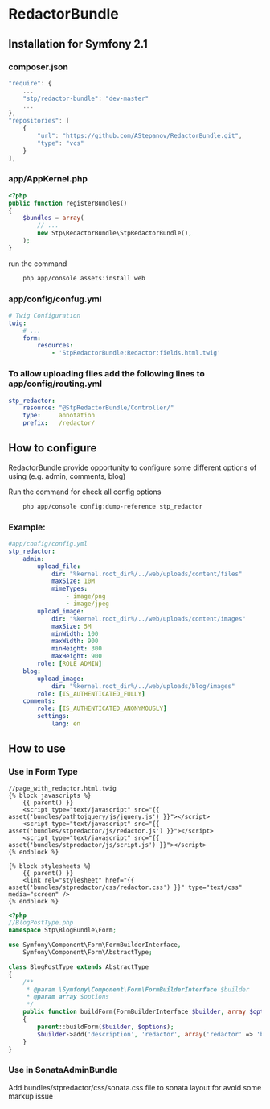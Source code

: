 # RedactorBundle

## Installation for Symfony 2.1

### composer.json
```js
"require": {
    ...
    "stp/redactor-bundle": "dev-master"
    ...
},
"repositories": [
    {
        "url": "https://github.com/AStepanov/RedactorBundle.git",
        "type": "vcs"
    }
],
```

### app/AppKernel.php

```php
<?php
public function registerBundles()
{
    $bundles = array(
        // ...
        new Stp\RedactorBundle\StpRedactorBundle(),
    );
}
```

run the command

```bash
    php app/console assets:install web
```

### app/config/confug.yml

```yml
# Twig Configuration
twig:
    # ...
    form:
        resources:
            - 'StpRedactorBundle:Redactor:fields.html.twig'
```

### To allow uploading files add the following lines to app/config/routing.yml

```yml
stp_redactor:
    resource: "@StpRedactorBundle/Controller/"
    type:     annotation
    prefix:   /redactor/
```


## How to configure

RedactorBundle provide opportunity to configure some different options of using (e.g. admin, comments, blog) 

Run the command for check all config options

```bash
    php app/console config:dump-reference stp_redactor
```

### Example:

```yml
#app/config/config.yml
stp_redactor:
    admin:
        upload_file:
            dir: "%kernel.root_dir%/../web/uploads/content/files"
            maxSize: 10M
            mimeTypes:
                - image/png
                - image/jpeg
        upload_image:
            dir: "%kernel.root_dir%/../web/uploads/content/images"
            maxSize: 5M
            minWidth: 100
            maxWidth: 900
            minHeight: 300
            maxHeight: 900
        role: [ROLE_ADMIN]
    blog:
        upload_image:
            dir: "%kernel.root_dir%/../web/uploads/blog/images"
        role: [IS_AUTHENTICATED_FULLY]
    comments:
        role: [IS_AUTHENTICATED_ANONYMOUSLY]
        settings:
            lang: en
```

## How to use

### Use in Form Type

```twig
//page_with_redactor.html.twig
{% block javascripts %}
    {{ parent() }}
    <script type="text/javascript" src="{{ asset('bundles/pathtojquery/js/jquery.js') }}"></script>
    <script type="text/javascript" src="{{ asset('bundles/stpredactor/js/redactor.js') }}"></script>
    <script type="text/javascript" src="{{ asset('bundles/stpredactor/js/script.js') }}"></script>
{% endblock %}

{% block stylesheets %}
    {{ parent() }}
    <link rel="stylesheet" href="{{ asset('bundles/stpredactor/css/redactor.css') }}" type="text/css" media="screen" />
{% endblock %}
```

```php
<?php
//BlogPostType.php
namespace Stp\BlogBundle\Form;

use Symfony\Component\Form\FormBuilderInterface,
    Symfony\Component\Form\AbstractType;

class BlogPostType extends AbstractType
{
    /**
     * @param \Symfony\Component\Form\FormBuilderInterface $builder
     * @param array $options
     */
    public function buildForm(FormBuilderInterface $builder, array $options)
    {
        parent::buildForm($builder, $options);
        $builder->add('description', 'redactor', array('redactor' => 'blog'));
    }
}
```

### Use in SonataAdminBundle
Add bundles/stpredactor/css/sonata.css file to sonata layout for avoid some markup issue


